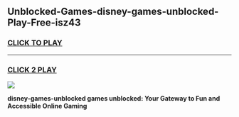 
## Unblocked-Games-disney-games-unblocked-Play-Free-isz43
<h3>
<a href="https://premium76.site?title=disney-games-unblocked&ref=10A">CLICK TO PLAY</a></h3>
<hr>

<h3>
<a href="https://premium76.site?title=disney-games-unblocked&ref=10A">CLICK 2 PLAY</a>
  
</h3>

<a href="https://premium76.site?title=disney-games-unblocked&ref=10A"><img src="https://clearcache.store/games.png"></a>


**disney-games-unblocked games unblocked: Your Gateway to Fun and Accessible Online Gaming**
